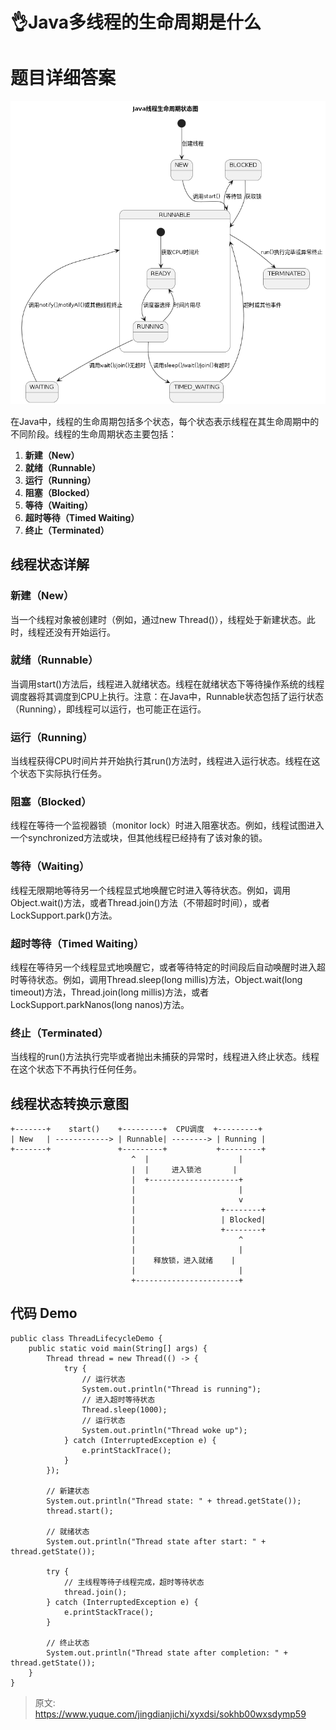 # 👌Java多线程的生命周期是什么

# 题目详细答案
![1726281559568-08a67415-2ba5-41b7-8b4c-818c97cdd558.png](./img/4q0lnui-_6mWf9CW/1726281559568-08a67415-2ba5-41b7-8b4c-818c97cdd558-244465.png)

在Java中，线程的生命周期包括多个状态，每个状态表示线程在其生命周期中的不同阶段。线程的生命周期状态主要包括：

1. **新建（New）**
2. **就绪（Runnable）**
3. **运行（Running）**
4. **阻塞（Blocked）**
5. **等待（Waiting）**
6. **超时等待（Timed Waiting）**
7. **终止（Terminated）**

## 线程状态详解
### 新建（New）
当一个线程对象被创建时（例如，通过new Thread()），线程处于新建状态。此时，线程还没有开始运行。

### 就绪（Runnable）
当调用start()方法后，线程进入就绪状态。线程在就绪状态下等待操作系统的线程调度器将其调度到CPU上执行。注意：在Java中，Runnable状态包括了运行状态（Running），即线程可以运行，也可能正在运行。

### 运行（Running）
当线程获得CPU时间片并开始执行其run()方法时，线程进入运行状态。线程在这个状态下实际执行任务。

### 阻塞（Blocked）
线程在等待一个监视器锁（monitor lock）时进入阻塞状态。例如，线程试图进入一个synchronized方法或块，但其他线程已经持有了该对象的锁。

### 等待（Waiting）
线程无限期地等待另一个线程显式地唤醒它时进入等待状态。例如，调用Object.wait()方法，或者Thread.join()方法（不带超时时间），或者LockSupport.park()方法。

### 超时等待（Timed Waiting）
线程在等待另一个线程显式地唤醒它，或者等待特定的时间段后自动唤醒时进入超时等待状态。例如，调用Thread.sleep(long millis)方法，Object.wait(long timeout)方法，Thread.join(long millis)方法，或者LockSupport.parkNanos(long nanos)方法。

### 终止（Terminated）
当线程的run()方法执行完毕或者抛出未捕获的异常时，线程进入终止状态。线程在这个状态下不再执行任何任务。

## 线程状态转换示意图
```plain
+-------+    start()    +---------+  CPU调度  +---------+
| New   | ------------> | Runnable| --------> | Running |
+-------+               +---------+           +---------+
                           ^  |                    |
                           |  |     进入锁池       |
                           |  +--------------------+
                           |                       |
                           |                       v
                           |                   +--------+
                           |                   | Blocked|
                           |                   +--------+
                           |                       ^
                           |                       |
                           |    释放锁，进入就绪    |
                           |                       |
                           +-----------------------+
```

## 代码 Demo
```plain
public class ThreadLifecycleDemo {
    public static void main(String[] args) {
        Thread thread = new Thread(() -> {
            try {
                // 运行状态
                System.out.println("Thread is running");
                // 进入超时等待状态
                Thread.sleep(1000);
                // 运行状态
                System.out.println("Thread woke up");
            } catch (InterruptedException e) {
                e.printStackTrace();
            }
        });

        // 新建状态
        System.out.println("Thread state: " + thread.getState());
        thread.start();
        
        // 就绪状态
        System.out.println("Thread state after start: " + thread.getState());
        
        try {
            // 主线程等待子线程完成，超时等待状态
            thread.join();
        } catch (InterruptedException e) {
            e.printStackTrace();
        }
        
        // 终止状态
        System.out.println("Thread state after completion: " + thread.getState());
    }
}
```



> 原文: <https://www.yuque.com/jingdianjichi/xyxdsi/sokhb00wxsdymp59>